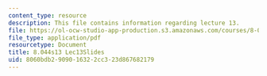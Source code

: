 ```yaml
---
content_type: resource
description: This file contains information regarding lecture 13.
file: https://ol-ocw-studio-app-production.s3.amazonaws.com/courses/8-044-statistical-physics-i-spring-2013/8060bdb2909016322cc323d867682179_MIT8_044S13_L13.pdf
file_type: application/pdf
resourcetype: Document
title: 8.044s13 Lec13Slides
uid: 8060bdb2-9090-1632-2cc3-23d867682179
---
```

